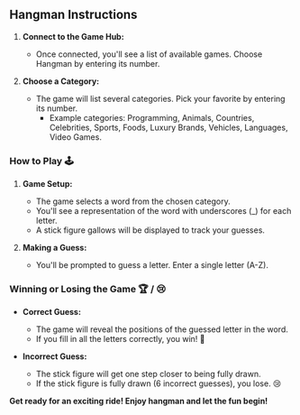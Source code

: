 ## Hangman Instructions

1. **Connect to the Game Hub:**
   - Once connected, you'll see a list of available games. Choose Hangman by entering its number.

2. **Choose a Category:**
   - The game will list several categories. Pick your favorite by entering its number.
     - Example categories: Programming, Animals, Countries, Celebrities, Sports, Foods, Luxury Brands, Vehicles, Languages, Video Games.

### How to Play 🕹️

1. **Game Setup:**
   - The game selects a word from the chosen category.
   - You'll see a representation of the word with underscores (_) for each letter.
   - A stick figure gallows will be displayed to track your guesses.

2. **Making a Guess:**
   - You'll be prompted to guess a letter. Enter a single letter (A-Z).

### Winning or Losing the Game 🏆 / 😢

- **Correct Guess:**
  - The game will reveal the positions of the guessed letter in the word.
  - If you fill in all the letters correctly, you win! 🎉

- **Incorrect Guess:**
  - The stick figure will get one step closer to being fully drawn.
  - If the stick figure is fully drawn (6 incorrect guesses), you lose. 😢

**Get ready for an exciting ride! Enjoy hangman and let the fun begin!**
